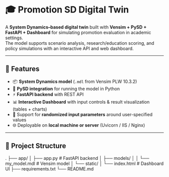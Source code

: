 # 🎓 Promotion SD Digital Twin

A **System Dynamics–based digital twin** built with **Vensim + PySD + FastAPI + Dashboard** for simulating promotion evaluation in academic settings.  
The model supports scenario analysis, research/education scoring, and policy simulations with an interactive API and web dashboard.

---

## 🚀 Features

- 📦 **System Dynamics model** (`.mdl` from Vensim PLW 10.3.2)
- 🔗 **PySD integration** for running the model in Python
- ⚡ **FastAPI backend** with REST API
- 📊 **Interactive Dashboard** with input controls & result visualization (tables + charts)
- 🎲 Support for **randomized input parameters** around user-specified values
- 🌐 Deployable on **local machine or server** (Uvicorn / IIS / Nginx)

---

## 📂 Project Structure

.
├── app/
│ ├── app.py # FastAPI backend
│ ├── models/
│ │ └── my_model.mdl # Vensim model
│ └── static/
│ └── index.html # Dashboard UI
├── requirements.txt
└── README.md
